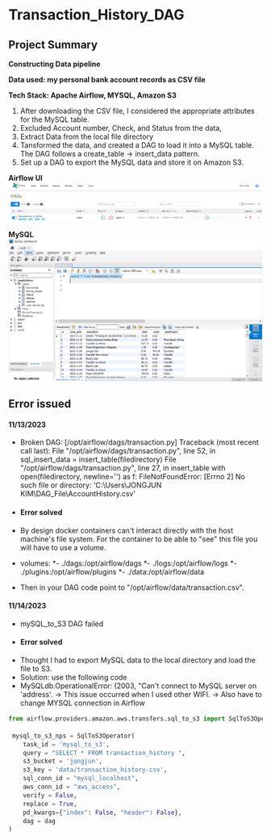 # Transaction_History_DAG

## Project Summary

**Constructing Data pipeline**

**Data used: my personal bank account records as CSV file**

**Tech Stack:  Apache Airflow, MYSQL, Amazon S3**

1. After downloading the CSV file, I considered the appropriate attributes for the MySQL table.
2. Excluded Account number, Check, and Status from the data,
3. Extract Data from the local file directory
4. Tansformed the data, and created a DAG to load it into a MySQL table. The DAG follows a create_table -> insert_data pattern.
5. Set up a DAG to export the MySQL data and store it on Amazon S3.


**Airflow UI**
![image](https://github.com/jongjunkim/Transaction_History_DAG/blob/main/images/airflow.PNG)


**MySQL**
![image](https://github.com/jongjunkim/Transaction_History_DAG/blob/main/images/successfully.PNG)

## Error issued
####  11/13/2023
* Broken DAG: [/opt/airflow/dags/transaction.py] Traceback (most recent call last):
  File "/opt/airflow/dags/transaction.py", line 52, in <module>
    sql_insert_data = insert_table(filedirectory)
  File "/opt/airflow/dags/transaction.py", line 27, in insert_table
    with open(filedirectory, newline='') as f:
FileNotFoundError: [Errno 2] No such file or directory: 'C:\\Users\\JONGJUN KIM\\DAG_File\\AccountHistory.csv'

* ####  Error solved
* By design docker containers can't interact directly with the host machine's file system. For the container to be able to "see" this file you will have to use a volume.
* volumes:
*- ./dags:/opt/airflow/dags
*- ./logs:/opt/airflow/logs
*- ./plugins:/opt/airflow/plugins
*- ./data:/opt/airflow/data
* Then in your DAG code point to "/opt/airflow/data/transaction.csv".

#### 11/14/2023
* mySQL_to_S3 DAG failed 
* #### Error solved
* Thought I had to export MySQL data to the local directory and load the file to S3.
* Solution: use the following code
* MySQLdb.OperationalError: (2003, "Can't connect to MySQL server on 'address'. -> This issue occurred when I used other WIFI. -> Also have to change MYSQL connection in Airflow
  
``` Python
from airflow.providers.amazon.aws.transfers.sql_to_s3 import SqlToS3Operator   

 mysql_to_s3_nps = SqlToS3Operator(
    task_id = 'mysql_to_s3',
    query = "SELECT * FROM transaction_history ",
    s3_bucket = 'jongjun',
    s3_key = 'data/transaction_history.csv',
    sql_conn_id = "mysql_localhost",
    aws_conn_id = "aws_access",
    verify = False,
    replace = True,
    pd_kwargs={"index": False, "header": False},    
    dag = dag
)
```

  
